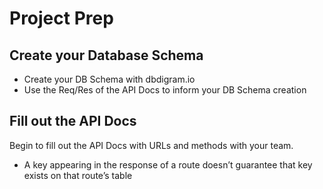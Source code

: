 
# Project Prep

## Create your Database Schema

- Create your DB Schema with dbdigram.io
- Use the Req/Res of the API Docs to inform your DB Schema creation

## Fill out the API Docs

Begin to fill out the API Docs with URLs and methods with your team.

- A key appearing in the response of a route doesn’t guarantee that key exists on that route’s table